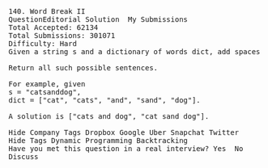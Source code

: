 <pre>
140. Word Break II  
QuestionEditorial Solution  My Submissions
Total Accepted: 62134
Total Submissions: 301071
Difficulty: Hard
Given a string s and a dictionary of words dict, add spaces in s to construct a sentence where each word is a valid dictionary word.

Return all such possible sentences.

For example, given
s = "catsanddog",
dict = ["cat", "cats", "and", "sand", "dog"].

A solution is ["cats and dog", "cat sand dog"].

Hide Company Tags Dropbox Google Uber Snapchat Twitter
Hide Tags Dynamic Programming Backtracking
Have you met this question in a real interview? Yes  No
Discuss
</pre>
